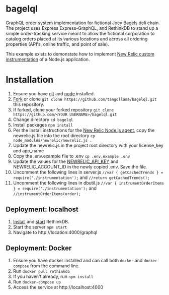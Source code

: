 # bagelql
GraphQL order system implementation for fictional Joey Bagels deli chain. The project uses Express Express-GraphQL, and RethinkDB to stand up a simple order-tracking service meant to allow the fictional corporation to catalog orders placed at its various locations and across all ordering properties (API's, online traffic, and point of sale).

This example exists to demonstate how to implement [New Relic custom instrumentation](https://docs.newrelic.com/docs/agents/nodejs-agent/installation-configuration/install-nodejs-agent) of a Node.js application. 

# Installation
1. Ensure you have [git](https://git-scm.com/downloads) and [node](https://nodejs.org/en/download/) installed.
2. [Fork](https://help.github.com/articles/fork-a-repo/) or clone `git clone https://github.com/tangollama/bagelql.git` this repository.
3. If forked, clone your forked repository `git clone https://github.com/<YOUR USERNAME>/bagelql.git`
4. Change directory `cd bagelql`
5. Install packages `npm install`
6. Per the Install instructions for the [New Relic Node.js agent](https://docs.newrelic.com/docs/agents/nodejs-agent/installation-configuration/install-nodejs-agent), copy the newrelic.js file into the root directory `cp node_modules/newrelic/newrelic.js .`
7. Update the newrelic.js in the project root directory with your license_key and app_name
8. Copy the .env.example file to .env `cp .env.example .env`
9. Update the values for the [NEWRELIC_API_KEY](https://docs.newrelic.com/docs/apis/getting-started/intro-apis/understand-new-relic-api-keys) and NEWRELIC_ACCOUNT_ID in the newly copied .env. Save the file.
10. Uncomment the following lines in server.js ` //var { getCachedTrends } = require('./instrumentation'); ` and ` //return getCachedTrends(); `
11. Uncomment the following lines in dbutil.js ` //var { instrumentOrderItems } = require('./instrumentation'); ` and ` //instrumentOrderItems(order); `

## Deployment: localhost
1. [Install](https://rethinkdb.com/docs/install/) and [start](https://www.rethinkdb.com/docs/start-a-server/) RethinkDB.
2. Start the server `npm start`
3. Navigate to http://location:4000/graphql

## Deployment: Docker
1. Ensure you have docker installed and can call both ```docker``` and ```docker-compose``` from the command line.
2. Run ```docker pull rethinkdb```
3. If you haven't already, run ```npm install```
4. Run ```docker-compose up``` 
5. Access the service at http://localhost:4000
